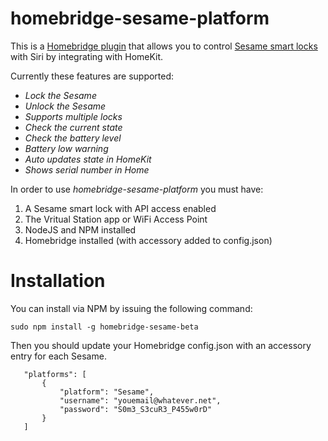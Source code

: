 # homebridge-sesame-platform

This is a [Homebridge plugin](https://github.com/nfarina/homebridge) that allows you to control [Sesame smart locks](https://candyhouse.co) with Siri by integrating with HomeKit.

Currently these features are supported:

 * _Lock the Sesame_
 * _Unlock the Sesame_
 * _Supports multiple locks_
 * _Check the current state_ 
 * _Check the battery level_
 * _Battery low warning_
 * _Auto updates state in HomeKit_
 * _Shows serial number in Home_

In order to use *homebridge-sesame-platform* you must have: 

1. A Sesame smart lock with API access enabled
2. The Vritual Station app or WiFi Access Point
3. NodeJS and NPM installed
4. Homebridge installed (with accessory added to config.json)

# Installation

You can install via NPM by issuing the following command:
```
sudo npm install -g homebridge-sesame-beta
```
Then you should update your Homebridge config.json with an accessory entry for each Sesame.
 ```
    "platforms": [
        {
            "platform": "Sesame",
            "username": "youemail@whatever.net",
            "password": "S0m3_S3cuR3_P455w0rD"
        }
    ]
```